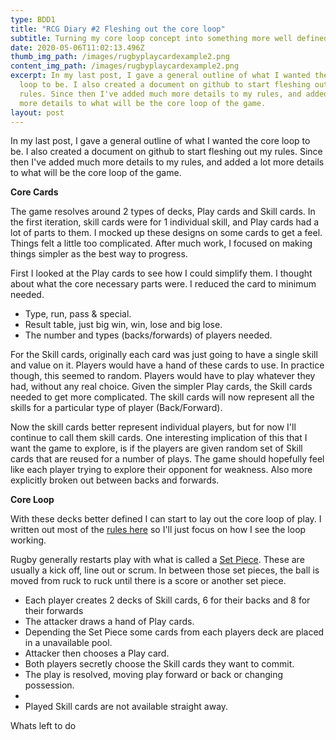 ```yaml
---
type: BDD1
title: "RCG Diary #2 Fleshing out the core loop"
subtitle: Turning my core loop concept into something more well defined.
date: 2020-05-06T11:02:13.496Z
thumb_img_path: /images/rugbyplaycardexample2.png
content_img_path: /images/rugbyplaycardexample2.png
excerpt: In my last post, I gave a general outline of what I wanted the core
  loop to be. I also created a document on github to start fleshing out my
  rules. Since then I've added much more details to my rules, and added a lot
  more details to what will be the core loop of the game.
layout: post
---
```

In my last post, I gave a general outline of what I wanted the core loop to be. I also created a document on github to start fleshing out my rules. Since then I've added much more details to my rules, and added a lot more details to what will be the core loop of the game.

**Core Cards**

The game resolves around 2 types of decks, Play cards and Skill cards. In the first iteration, skill cards were for 1 individual skill, and Play cards had a lot of parts to them. I mocked up these designs on some cards to get a feel. Things felt a little too complicated. After much work, I focused on making things simpler as the best way to progress. 

First I looked at the Play cards to see how I could simplify them. I thought about what the core necessary parts were. I reduced the card to minimum needed. 

* Type, run, pass & special. 
* Result table, just big win, win, lose and big lose.
* The number and types (backs/forwards) of players needed.

For the Skill cards, originally each card was just going to have a single skill and value on it. Players would have a hand of these cards to use. In practice though, this seemed to random. Players would have to play whatever they had, without any real choice. Given the simpler Play cards, the Skill cards needed to get more complicated. The skill cards will now represent all the skills for a particular type of player (Back/Forward).

Now the skill cards better represent individual players, but for now I'll continue to call them skill cards. One interesting implication of this that I want the game to explore, is if the players are given random set of Skill cards that are reused for a number of plays. The game should hopefully feel like each player trying to explore their opponent for weakness. Also more explicitly broken out between backs and forwards.

**Core Loop**

With these decks better defined I can start to lay out the core loop of play. I written out most of the [rules here](https://github.com/aidan-duggan/RugbyCardGame/blob/master/rules.md) so I'll just focus on how I see the loop working.

Rugby generally restarts play with what is called a [Set Piece](https://www.predatorrugbyclub.org/set-pieces). These are usually a kick off, line out or scrum. In between those set pieces, the ball is moved from ruck to ruck until there is a score or another set piece. 

* Each player creates 2 decks of Skill cards, 6 for their backs and 8 for their forwards
* The attacker draws a hand of Play cards.
* Depending the Set Piece some cards from each players deck are placed in a unavailable pool.
* Attacker then chooses a Play card. 
* Both players secretly choose the Skill cards they want to commit.
* The play is resolved, moving play forward or back or changing possession.
* 
* Played Skill cards are not available straight away.



Whats left to do